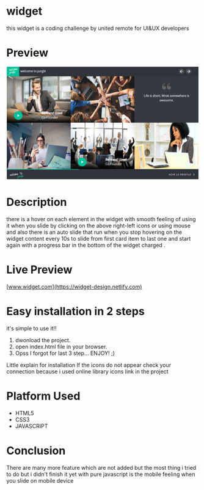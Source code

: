 # widget
 this widget is a coding challenge by united remote for UI&UX developers 
 
# Preview
![alt text](widget/img/screenshot/Capture.PNG "Logo Title Text 1")

# Description
there is a hover on each element in the widget with smooth feeling of using it when you slide by clicking on the above right-left icons or using mouse and also there is an auto slide that run when you stop hovering on the widget content  every 10s  to slide from first card item to last one and start again with a progress bar in the bottom of the widget charged .

# Live Preview
[www.widget.com](https://widget-design.netlify.com)

# Easy installation in 2 steps
it's simple to use it!!
1. dwonload the project.
2. open index.html file in your browser.
3. Opss I forgot for last 3 step... ENJOY! ;)

Little explain for installation If the icons do not appear check your connection because i used online library icons link in the project 

# Platform Used
* HTML5
* CSS3
* JAVASCRIPT

# Conclusion

There are many more feature which are not added but the most thing i tried to do but i didn't finish it yet with pure javascript  is the mobile feeling  when you slide on mobile device 




